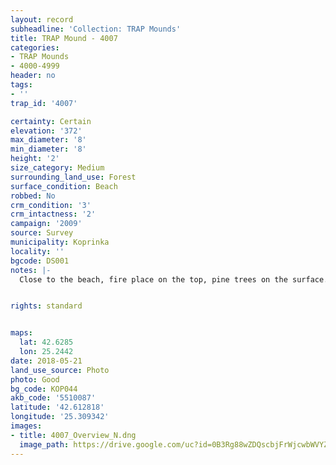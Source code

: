 ```yaml
---
layout: record
subheadline: 'Collection: TRAP Mounds'
title: TRAP Mound - 4007
categories:
- TRAP Mounds
- 4000-4999
header: no
tags:
- ''
trap_id: '4007'

certainty: Certain
elevation: '372'
max_diameter: '8'
min_diameter: '8'
height: '2'
size_category: Medium
surrounding_land_use: Forest
surface_condition: Beach
robbed: No
crm_condition: '3'
crm_intactness: '2'
campaign: '2009'
source: Survey
municipality: Koprinka
locality: ''
bgcode: DS001
notes: |-
  Close to the beach, fire place on the top, pine trees on the surface.


rights: standard


maps:
  lat: 42.6285
  lon: 25.2442
date: 2018-05-21
land_use_source: Photo
photo: Good
bg_code: КОР044
akb_code: '5510087'
latitude: '42.612818'
longitude: '25.309342'
images:
- title: 4007_Overview_N.dng
  image_path: https://drive.google.com/uc?id=0B3Rg88wZDQscbjFrWjcwbWVYZ0E
---
```

